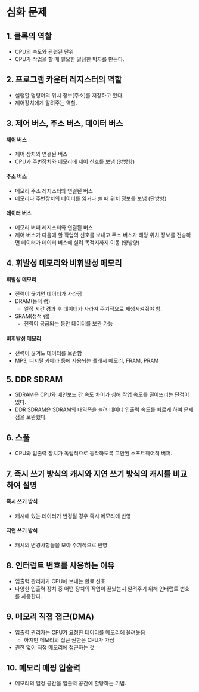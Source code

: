 # 심화 문제

## 1. 클록의 역할
- CPU의 속도와 관련된 단위
- CPU가 작업을 할 때 필요한 일정한 박자를 만든다.  

## 2. 프로그램 카운터 레지스터의 역할
- 실행할 명령어의 위치 정보(주소)를 저장하고 있다.
- 제어장치에게 알려주는 역할.  

## 3. 제어 버스, 주소 버스, 데이터 버스
#### 제어 버스 
- 제어 장치와 연결된 버스
- CPU가 주변장치와 메모리에 제어 신호를 보냄 (양방향)  

#### 주소 버스
- 메모리 주소 레지스터와 연결된 버스
- 메모리나 주변장치의 데이터를 읽거나 쓸 때 위치 정보를 보냄 (단방향)  

#### 데이터 버스
- 메모리 버퍼 레지스터와 연결된 버스
- 제어 버스가 다음에 할 작업의 신호를 보내고 주소 버스가 해당 위치 정보를 전송하면 데이터가 데이터 버스에 실려 목적지까지 이동 (양방향)  

## 4. 휘발성 메모리와 비휘발성 메모리
#### 휘발성 메모리
- 전력이 끊기면 데이터가 사라짐
- DRAM(동적 램)
  - 일정 시간 경과 후 데이터가 사라져 주기적으로 재생시켜줘야 함.
- SRAM(정적 램)
  - 전력이 공급되는 동안 데이터를 보관 가능  

#### 비휘발성 메모리
- 전력이 끊겨도 데이터를 보관함
- MP3, 디지털 카메라 등에 사용되는 플래시 메모리, FRAM, PRAM  

## 5. DDR SDRAM
-  SDRAM은 CPU와 메인보드 간 속도 차이가 심해 작업 속도를 떨어뜨리는 단점이 있다.
- DDR SDRAM은 SDRAM의 대역폭을 늘려 데이터 입출력 속도를 빠르게 하여 문제점을 보완했다.  

## 6. 스풀
- CPU와 입출력 장치가 독립적으로 동작하도록 고안된 소프트웨어적 버퍼.  

## 7. 즉시 쓰기 방식의 캐시와 지연 쓰기 방식의 캐시를 비교하여 설명
#### 즉시 쓰기 방식
- 캐시에 있는 데이터가 변경될 경우 즉시 메모리에 반영
#### 지연 쓰기 방식
- 캐시의 변경사항들을 모아 주기적으로 반영  

## 8. 인터럽트 번호를 사용하는 이유
- 입출력 관리자가 CPU에 보내는 완료 신호
- 다양한 입출력 장치 중 어떤 장치의 작업이 끝났는지 알려주기 위해 인터럽트 번호를 사용한다.  

## 9. 메모리 직접 접근(DMA)
- 입출력 관리자는 CPU가 요청한 데이터를 메모리에 올려놓음
  - 하지만 메모리의 접근 권한은 CPU가 가짐
- 권한 없이 직접 메모리에 접근하는 것  

## 10. 메모리 매핑 입출력
- 메모리의 일정 공간을 입출력 공간에 할당하는 기법.